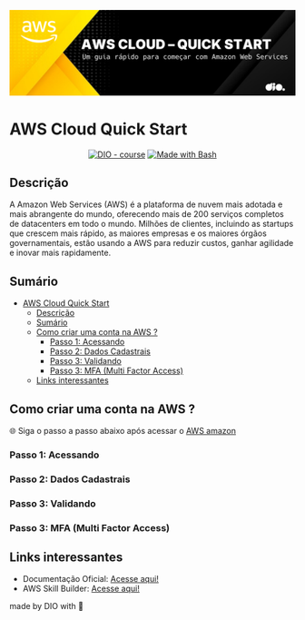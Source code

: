![](./assets/banner.png)

# AWS Cloud Quick Start

<p align="center">
<a href="https://dio.me/"><img src="https://img.shields.io/badge/DIO-Course-FCCD00?logo=youtube" alt="DIO - course"></a>
<a href="https://www.gnu.org/software/bash/" title="Material"><img src="https://img.shields.io/badge/Support-Material-FCCD00?logo=gnu-bash&amp;logoColor=white" alt="Made with Bash"></a></p>

## Descrição

A Amazon Web Services (AWS) é a plataforma de nuvem mais adotada e mais abrangente do mundo, oferecendo mais de 200 serviços completos de datacenters em todo o mundo. Milhões de clientes, incluindo as startups que crescem mais rápido, as maiores empresas e os maiores órgãos governamentais, estão usando a AWS para reduzir custos, ganhar agilidade e inovar mais rapidamente.

## Sumário

- [AWS Cloud Quick Start](#aws-cloud-quick-start)
  - [Descrição](#descrição)
  - [Sumário](#sumário)
  - [Como criar uma conta na AWS ?](#como-criar-uma-conta-na-aws-)
    - [Passo 1: Acessando](#passo-1-acessando)
    - [Passo 2: Dados Cadastrais](#passo-2-dados-cadastrais)
    - [Passo 3: Validando](#passo-3-validando)
    - [Passo 3: MFA (Multi Factor Access)](#passo-3-mfa-multi-factor-access)
  - [Links interessantes](#links-interessantes)

## Como criar uma conta na AWS ?

🌐 Siga o passo a passo abaixo após acessar o [AWS amazon](https://aws.amazon.com/pt/)

### Passo 1: Acessando

### Passo 2: Dados Cadastrais

### Passo 3: Validando

### Passo 3: MFA (Multi Factor Access)

## Links interessantes

- Documentação Oficial:
  [Acesse aqui!](https://docs.aws.amazon.com/)
- AWS Skill Builder:
  [Acesse aqui!](https://explore.skillbuilder.aws/learn)

made by DIO with 💜
